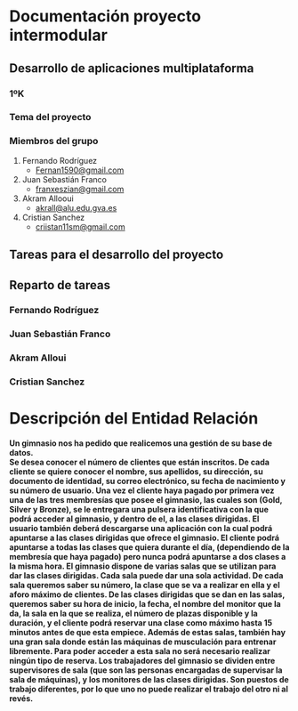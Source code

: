 # Documentación proyecto intermodular
## Desarrollo de aplicaciones multiplataforma
### 1ºK


### Tema del proyecto

### Miembros del grupo
1. Fernando Rodríguez
   - Fernan1590@gmail.com
2. Juan Sebastián Franco
   - franxeszian@gmail.com
4. Akram Allooui
   - akrall@alu.edu.gva.es
5. Cristian Sanchez
   - criistan11sm@gmail.com

## Tareas para el desarrollo del proyecto


## Reparto de tareas

### Fernando Rodríguez

### Juan Sebastián Franco

### Akram Alloui

### Cristian Sanchez

# Descripción del Entidad Relación

**Un gimnasio nos ha pedido que realicemos una gestión de su base de datos.  
Se desea conocer el número de clientes que están inscritos. De cada cliente se quiere conocer el nombre, sus apellidos, 
su dirección, su documento de identidad, su correo electrónico, su fecha de nacimiento y su número de usuario. Una vez 
el cliente haya pagado por primera vez una de las tres membresías que posee el gimnasio, las cuales son 
(Gold, Silver y Bronze), se le entregara una pulsera identificativa con la que podrá acceder al gimnasio, y dentro 
de el, a las clases dirigidas. El usuario también deberá descargarse una aplicación con la cual podrá apuntarse a las 
clases dirigidas que ofrece el gimnasio. El cliente podrá apuntarse a todas las clases que quiera 
durante el día, (dependiendo de la membresía que haya pagado) pero nunca podrá apuntarse a dos clases a la misma hora. 
El gimnasio dispone de varias salas que se utilizan para dar las clases dirigidas. Cada sala puede dar una 
sola actividad. De cada sala queremos saber su número, la clase que se va a realizar en ella y el aforo máximo 
de clientes. De las clases dirigidas que se dan en las salas, queremos saber su hora de inicio, la fecha, el nombre 
del monitor que la da, la sala en la que se realiza, el número de plazas disponible y la duración, y el cliente podrá
reservar una clase como máximo hasta 15 minutos antes de que esta empiece. Además de estas salas, también hay una 
gran sala donde están las máquinas de musculación para entrenar libremente. Para poder acceder
a esta sala no será necesario realizar ningún tipo de reserva. Los trabajadores del gimnasio se dividen entre 
supervisores de sala (que son las personas encargadas de supervisar la sala de máquinas), y los monitores de las 
clases dirigidas. Son puestos de trabajo diferentes, por lo que uno no puede realizar el trabajo del otro ni al revés.**
